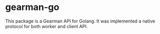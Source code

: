 gearman-go
==========

This package is a Gearman API for Golang. It was implemented a native protocol for both worker and client API.